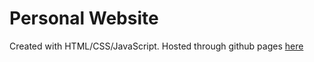 # Personal Website 

Created with HTML/CSS/JavaScript. Hosted through github pages [here](https://zbcszr.github.io/bz/)
